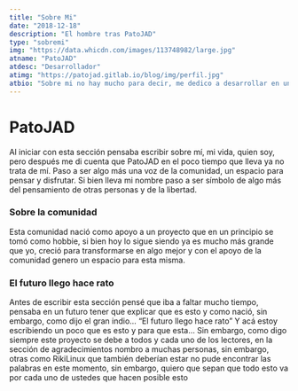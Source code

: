 ```yaml
---
title: "Sobre Mi"
date: "2018-12-18"
description: "El hombre tras PatoJAD"
type: "sobremi"
img: "https://data.whicdn.com/images/113748982/large.jpg"
atname: "PatoJAD"
atdesc: "Desarrollador"
atimg: "https://patojad.gitlab.io/blog/img/perfil.jpg"
atbio: "Sobre mi no hay mucho para decir, me dedico a desarrollar en una empresa de telecomunicaciones, utilizo linux desde el 2012 y hace años que es mi sistema operativo main. Soy una persona que busca crecer profesionalmente sin dejar de divertirse y hacer lo que me gusta. Siempre digo que cuando un proyecto sale es importate agradecer, por lo cual les recomiendo a todos leer la seccion Agreadecimientos en la cual me tome un tiempito para poder agradecer a todos y cada uno de los que hicieron posible todo esto."
---
```


# PatoJAD

Al iniciar con esta sección pensaba escribir sobre mí, mi vida, quien soy, pero después me di cuenta que PatoJAD en el poco tiempo que lleva ya no trata de mí. Paso a ser algo más una voz de la comunidad, un espacio para pensar y disfrutar. Si bien lleva mi nombre paso a ser símbolo de algo más del pensamiento de otras personas y de la libertad.

### Sobre la comunidad

Esta comunidad nació como apoyo a un proyecto que en un principio se tomó como hobbie, si bien hoy lo sigue siendo ya es mucho más grande que yo, creció para transformarse en algo mejor y con el apoyo de la comunidad genero un espacio para esta misma.

### El futuro llego hace rato

Antes de escribir esta sección pensé que iba a faltar mucho tiempo, pensaba en un futuro tener que explicar que es esto y como nació, sin embargo, como dijo el gran indio… “El futuro llego hace rato” Y acá estoy escribiendo un poco que es esto y para que esta… Sin embargo, como digo siempre este proyecto se debe a todos y cada uno de los lectores, en la sección de agradecimientos nombro a muchas personas, sin embargo, otras como RikiLinux que también deberían estar no pude encontrar las palabras en este momento, sin embargo, quiero que sepan que todo esto va por cada uno de ustedes que hacen posible esto
